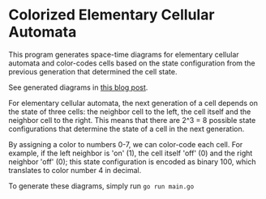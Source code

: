 # Colorized Elementary Cellular Automata

This program generates space-time diagrams for elementary cellular automata and color-codes cells based on the state configuration from the previous generation that determined the cell state.

See generated diagrams in [this blog post](https://jollygood.prose.sh/colorized-elementary-cellular-automata).

For elementary cellular automata, the next generation of a cell depends on the state of three cells: the neighbor cell to the left, the cell itself and the neighbor cell to the right.
This means that there are 2^3 = 8 possible state configurations that determine the state of a cell in the next generation.

By assigning a color to numbers 0-7, we can color-code each cell.
For example, if the left neighbor is 'on' (1), the cell itself 'off' (0) and the right neighbor 'off' (0); this state configuration is encoded as binary 100, which translates to color number 4 in decimal.

To generate these diagrams, simply run `go run main.go`
